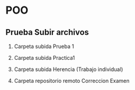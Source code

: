 # POO
## Prueba Subir archivos
1. Carpeta subida Prueba 1

2. Carpeta subida Practica1

3. Carpeta subida Herencia (Trabajo individual)

4. Carpeta repositorio remoto Correccion Examen


